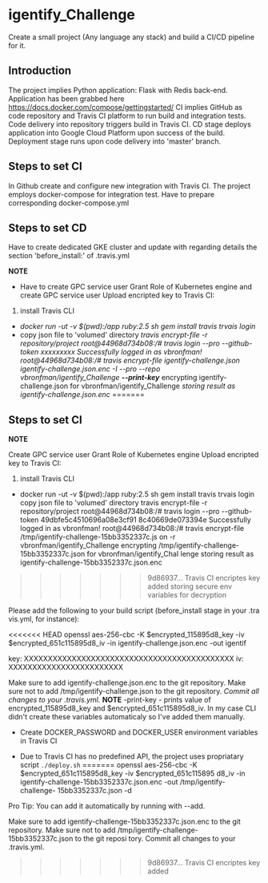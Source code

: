 # igentify_Challenge
Create a small project (Any language any stack) and build a CI/CD pipeline for it.

 
## Introduction
The project implies Python application: Flask with Redis back-end. Application has been grabbed here https://docs.docker.com/compose/gettingstarted/ 
CI implies GitHub as code repository and Travis CI platform to run build and integration tests.
Code delivery into repository triggers build in Travis CI. 
CD stage deploys application into Google Cloud Platform upon success of the build. Deployment stage runs upon code delivery into 'master' branch.


## Steps to set CI

In Github create and configure new integration with Travis CI. 
The project employs docker-compose for integration test. Have to prepare corresponding docker-compose.yml

## Steps to set CD

Have to create dedicated GKE cluster and update with regarding details the section 'before_install:' of .travis.yml 

**NOTE** 
* Have to create GPC service user
Grant Role of Kubernetes engine and create GPC service user
Upload encripted key to Travis CI:
1) install Travis CLI
- _docker run -ut -v $(pwd):/app ruby:2.5 sh_
_gem install travis_
_trvais login_
- copy json file to 'volumed' directory
_travis encrypt-file <service account.json> -r repository/project_
_root@44968d734b08:/# travis login --pro  --github-token xxxxxxxxx_
_Successfully logged in as vbronfman!_
_root@44968d734b08:/# travis encrypt-file igentify-challenge.json igentify-challenge.json.enc -I --pro --repo vbronfman/igentify_Challenge **--print-key**_
encrypting igentify-challenge.json for vbronfman/igentify_Challenge
_storing result as igentify-challenge.json.enc_
=======

## Steps to set CI

**NOTE** 

Create GPC service user
Grant Role of Kubernetes engine
Upload encripted key to Travis CI:
1) install Travis CLI
- docker run -ut -v $(pwd):/app ruby:2.5 sh
gem install travis
trvais login
copy json file to 'volumed' directory
travis encrypt-file <service account.json> -r repository/project 
root@44968d734b08:/# travis login --pro  --github-token 49dbfe5c4510696a08e3cf91
8c40669de073394e
Successfully logged in as vbronfman!
root@44968d734b08:/# travis encrypt-file /tmp/igentify-challenge-15bb3352337c.js
on  -r vbronfman/igentify_Challenge
encrypting /tmp/igentify-challenge-15bb3352337c.json for vbronfman/igentify_Chal
lenge
storing result as igentify-challenge-15bb3352337c.json.enc
>>>>>>> 9d86937... Travis CI encriptes key added
storing secure env variables for decryption

Please add the following to your build script (before_install stage in your .tra
vis.yml, for instance):

<<<<<<< HEAD
    openssl aes-256-cbc -K $encrypted_115895d8_key -iv $encrypted_651c115895d8_iv -in igentify-challenge.json.enc -out igentif

key: XXXXXXXXXXXXXXXXXXXXXXXXXXXXXXXXXXXXXXXXXXXX
iv:  XXXXXXXXXXXXXXXXXXXXXXXX

Make sure to add igentify-challenge.json.enc to the git repository.
Make sure not to add /tmp/igentify-challenge.json to the git repository.
_Commit all changes to your .travis.yml._
**NOTE** 
-print-key - prints value of encrypted_115895d8_key and $encrypted_651c115895d8_iv. In my case CLI didn't create these variables automaticaly so I've added them manually.

* Create DOCKER_PASSWORD and DOCKER_USER environment variables in Travis CI

* Due to Travis CI has no predefined API, the project uses propriatary script `./deploy.sh` 
=======
    openssl aes-256-cbc -K $encrypted_651c115895d8_key -iv $encrypted_651c115895
d8_iv -in igentify-challenge-15bb3352337c.json.enc -out /tmp/igentify-challenge-
15bb3352337c.json -d

Pro Tip: You can add it automatically by running with --add.

Make sure to add igentify-challenge-15bb3352337c.json.enc to the git repository.
Make sure not to add /tmp/igentify-challenge-15bb3352337c.json to the git reposi
tory.
Commit all changes to your .travis.yml.
>>>>>>> 9d86937... Travis CI encriptes key added






